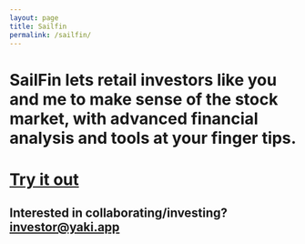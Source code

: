 ```yaml
---
layout: page
title: Sailfin
permalink: /sailfin/
---
```


# SailFin lets retail investors like you and me to make sense of the stock market, with advanced financial analysis and tools at your finger tips.

# [Try it out](https://sailfin.ai)

## Interested in collaborating/investing? investor@yaki.app